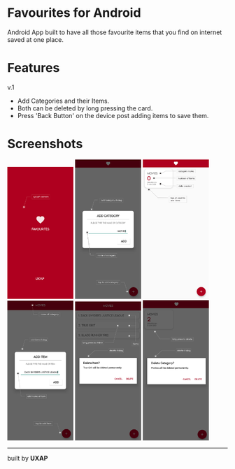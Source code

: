 # Favourites for Android
Android App built to have all those favourite items that you find on internet saved at one place.

# Features
v.1
- Add Categories and their Items.
- Both can be deleted by long pressing the card.
- Press 'Back Button' on the device post adding items to save them.

# Screenshots
<img src="https://github.com/uxapbuilds/Favourites/blob/master/Screenshots/P1.jpg"  width="30%"></img> 
<img src="https://github.com/uxapbuilds/Favourites/blob/master/Screenshots/P3.jpg"  width="30%"></img> 
<img src="https://github.com/uxapbuilds/Favourites/blob/master/Screenshots/P4.jpg"  width="30%"></img> 
<img src="https://github.com/uxapbuilds/Favourites/blob/master/Screenshots/P5.jpg"  width="30%"></img> 
<img src="https://github.com/uxapbuilds/Favourites/blob/master/Screenshots/P7.jpg"  width="30%"></img> 
<img src="https://github.com/uxapbuilds/Favourites/blob/master/Screenshots/P9.jpg"  width="30%"></img> 

----
built by <b>UXAP</b>

